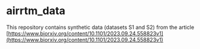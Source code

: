 # airrtm_data


This repository contains synthetic data (datasets S1 and S2) from the article [https://www.biorxiv.org/content/10.1101/2023.09.24.558823v1](https://www.biorxiv.org/content/10.1101/2023.09.24.558823v1)
